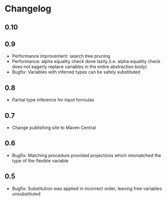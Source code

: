 # Changelog

## 0.10

## 0.9

* Performance improvement: search tree pruning
* Performance: alpha equality check done lazily
  (i.e. alpha equality check does not eagerly replace variables in the entire abstraction body)
* Bugfix: Variables with inferred types can be safely substituted

## 0.8

* Partial type inference for input formulas

## 0.7

* Change publishing site to Maven Central

## 0.6

* Bugfix: Matching procedure provided projections which mismatched the type of the flexible variable

## 0.5

* Bugfix: Substitution was applied in incorrect order, leaving free variables unsubstituted